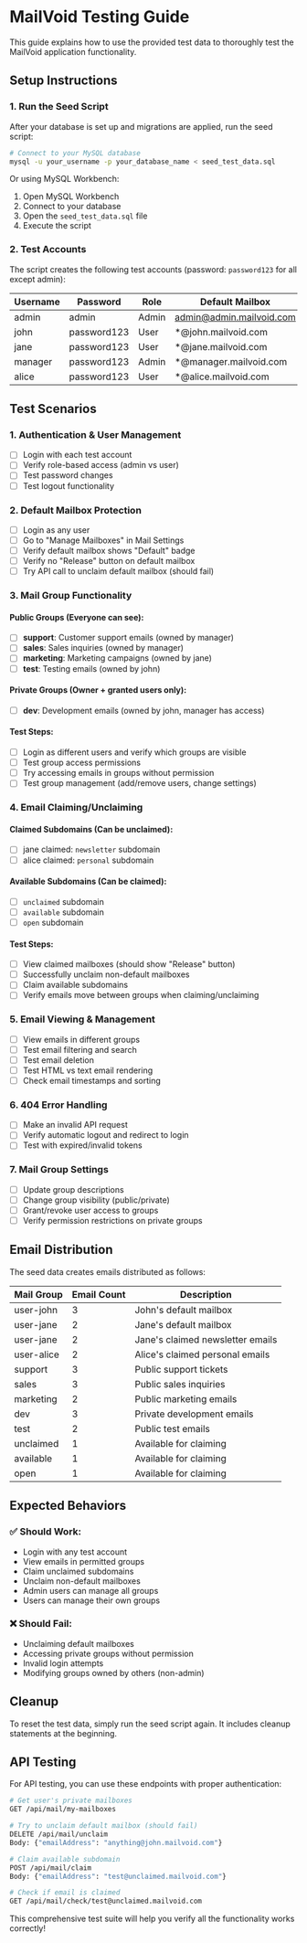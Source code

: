 # MailVoid Testing Guide

This guide explains how to use the provided test data to thoroughly test the MailVoid application functionality.

## Setup Instructions

### 1. Run the Seed Script

After your database is set up and migrations are applied, run the seed script:

```bash
# Connect to your MySQL database
mysql -u your_username -p your_database_name < seed_test_data.sql
```

Or using MySQL Workbench:
1. Open MySQL Workbench
2. Connect to your database
3. Open the `seed_test_data.sql` file
4. Execute the script

### 2. Test Accounts

The script creates the following test accounts (password: `password123` for all except admin):

| Username | Password | Role | Default Mailbox |
|----------|----------|------|-----------------|
| admin | admin | Admin | admin@admin.mailvoid.com |
| john | password123 | User | *@john.mailvoid.com |
| jane | password123 | User | *@jane.mailvoid.com |
| manager | password123 | Admin | *@manager.mailvoid.com |
| alice | password123 | User | *@alice.mailvoid.com |

## Test Scenarios

### 1. Authentication & User Management
- [ ] Login with each test account
- [ ] Verify role-based access (admin vs user)
- [ ] Test password changes
- [ ] Test logout functionality

### 2. Default Mailbox Protection
- [ ] Login as any user
- [ ] Go to "Manage Mailboxes" in Mail Settings
- [ ] Verify default mailbox shows "Default" badge
- [ ] Verify no "Release" button on default mailbox
- [ ] Try API call to unclaim default mailbox (should fail)

### 3. Mail Group Functionality

#### Public Groups (Everyone can see):
- [ ] **support**: Customer support emails (owned by manager)
- [ ] **sales**: Sales inquiries (owned by manager) 
- [ ] **marketing**: Marketing campaigns (owned by jane)
- [ ] **test**: Testing emails (owned by john)

#### Private Groups (Owner + granted users only):
- [ ] **dev**: Development emails (owned by john, manager has access)

#### Test Steps:
- [ ] Login as different users and verify which groups are visible
- [ ] Test group access permissions
- [ ] Try accessing emails in groups without permission
- [ ] Test group management (add/remove users, change settings)

### 4. Email Claiming/Unclaiming

#### Claimed Subdomains (Can be unclaimed):
- [ ] jane claimed: `newsletter` subdomain
- [ ] alice claimed: `personal` subdomain

#### Available Subdomains (Can be claimed):
- [ ] `unclaimed` subdomain
- [ ] `available` subdomain  
- [ ] `open` subdomain

#### Test Steps:
- [ ] View claimed mailboxes (should show "Release" button)
- [ ] Successfully unclaim non-default mailboxes
- [ ] Claim available subdomains
- [ ] Verify emails move between groups when claiming/unclaiming

### 5. Email Viewing & Management
- [ ] View emails in different groups
- [ ] Test email filtering and search
- [ ] Test email deletion
- [ ] Test HTML vs text email rendering
- [ ] Check email timestamps and sorting

### 6. 404 Error Handling
- [ ] Make an invalid API request
- [ ] Verify automatic logout and redirect to login
- [ ] Test with expired/invalid tokens

### 7. Mail Group Settings
- [ ] Update group descriptions
- [ ] Change group visibility (public/private)
- [ ] Grant/revoke user access to groups
- [ ] Verify permission restrictions on private groups

## Email Distribution

The seed data creates emails distributed as follows:

| Mail Group | Email Count | Description |
|------------|-------------|-------------|
| user-john | 3 | John's default mailbox |
| user-jane | 2 | Jane's default mailbox |
| user-jane | 2 | Jane's claimed newsletter emails |
| user-alice | 2 | Alice's claimed personal emails |
| support | 3 | Public support tickets |
| sales | 3 | Public sales inquiries |
| marketing | 2 | Public marketing emails |
| dev | 3 | Private development emails |
| test | 2 | Public test emails |
| unclaimed | 1 | Available for claiming |
| available | 1 | Available for claiming |
| open | 1 | Available for claiming |

## Expected Behaviors

### ✅ Should Work:
- Login with any test account
- View emails in permitted groups
- Claim unclaimed subdomains
- Unclaim non-default mailboxes
- Admin users can manage all groups
- Users can manage their own groups

### ❌ Should Fail:
- Unclaiming default mailboxes
- Accessing private groups without permission
- Invalid login attempts
- Modifying groups owned by others (non-admin)

## Cleanup

To reset the test data, simply run the seed script again. It includes cleanup statements at the beginning.

## API Testing

For API testing, you can use these endpoints with proper authentication:

```bash
# Get user's private mailboxes
GET /api/mail/my-mailboxes

# Try to unclaim default mailbox (should fail)
DELETE /api/mail/unclaim
Body: {"emailAddress": "anything@john.mailvoid.com"}

# Claim available subdomain
POST /api/mail/claim  
Body: {"emailAddress": "test@unclaimed.mailvoid.com"}

# Check if email is claimed
GET /api/mail/check/test@unclaimed.mailvoid.com
```

This comprehensive test suite will help you verify all the functionality works correctly!